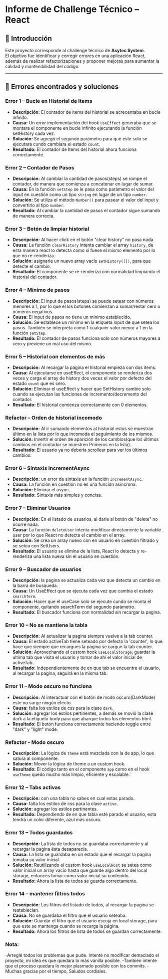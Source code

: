 # Informe de Challenge Técnico – React

## 📌 Introducción
Este proyecto corresponde al challenge técnico de **Asytec System**.  
El objetivo fue identificar y corregir errores en una aplicación React, además de realizar refactorizaciones y proponer mejoras para aumentar la calidad y mantenibilidad del código.

---

## 🐞 Errores encontrados y soluciones

### Error 1 – Bucle en Historial de Items
- **Descripción:** El contador de items del historial se acrecentaba en bucle infinito.  
- **Causa:** Un error implementación del hook `useEffect` generaba que se montara el componente en bucle infinito ejecutando la función setHistory cada vez.  
- **Solución:** Se agregó el segundo parámetro para que este solo se ejecutara cundo cambiara el estado `count`.  
- **Resultado:** El contador de Items del historial ahora funciona correctamente.  

### Error 2 – Contador de Pasos
- **Descripción:** Al cambiar la cantidad de pasos(steps) se rompe el contador, de manera que comienza a concatenar en lugar de sumar.  
- **Causa:** En la función `setStep` se le pasa como parámetro el valor del input en cuestión como un tipo `string` en lugar de un tipo `number`.  
- **Solución:** Se utiliza el método `Number()` para pasear el valor del input y convertirlo al tipo `number`.  
- **Resultado:** Al cambiar la cantidad de pasos el contador sigue sumando de manera correcta.

### Error 3 – Botón de limpiar historial
- **Descripción:** Al hacer click en el botón "clear history" no pasa nada.
- **Causa:** La función `clearHistory` intenta cambiar el array `history`, de esta manera react lo detecta como si fuese el mismo elemento por lo que no re-renderiza.
- **Solución:** asignarle un nuevo array vacío `setHistory([])`, para que detecte el cambio.
- **Resultado:** El componente se re-renderiza con normalidad limpiando el historial del contador.

### Error 4 – Mínimo de pasos
- **Descripción:** El input de pasos(steps) se puede setear con números menores a 1, por lo que el los botones comienzan a sumar/restar cero o números negativos.
- **Causa:** El input de pasos no tiene un mínimo establecido.
- **Solución:** Se establece un mínimo en la etiqueta input de que setea los pasos. También se interpreta como 1 cualquier valor menor a 1 en la función `setStep`.
- **Resultado:** El contador de pasos funciona solo con números mayores a cero y previene un mal uso del mismo.

### Error 5 – Historial con elementos de más
- **Descripción:** Al recargar la página el historial empieza con dos items.
- **Causa:** Al ejecutarse en useEffect, el componente se renderiza dos veces y carga el array de history dos veces el valor por defecto del estado `count` que es cero.
- **Solución:** Eliminar el useEffect y hacer que SetHistory cambie solo cuando se ejecutan las funciones de incremento/decremento del contador.
- **Resultado:** El historial comienza correctamente con 0 elementos.

### Refactor – Orden de historial incomodo
- **Descripción:** Al ir sumando elementos al historial estos se muestran último en la lista por lo que incomoda el seguimiento de los mismos.
- **Solución:** Invertir el orden de aparición de los cambios(que los últimos cambios en el contador se muestren Primeros en la lista).
- **Resultado:** El usuario ya no debería scrollear para ver los últimos cambios.

### Error 6 – Sintaxis incrementAsync
- **Descripción:** un error de sintaxis en la función `incrementAsync`.
- **Causa:** La función en cuestión no es una función asíncrona.
- **Solución:** Eliminar el async.
- **Resultado:** Sintaxis más simples y concisa.

### Error 7 – Eliminar Usuarios
- **Descripción:** En el listado de usuarios, al darle al botón de "delete" no ocurre nada.
- **Causa:** La función `deleteUser` intenta modificar directamente la variable user por lo que React no detecta el cambio en el array.
- **Solución:** Se crea un array nuevo con en usuario en cuestión filtrado y se setea con SetUsers.
- **Resultado:** El usuario se elimina de la lista, React lo detecta y re-renderiza una lista nueva sin el usuario en cuestión.

### Error 9 – Buscador de usuarios
- **Descripción:** la pagina se actualiza cada vez que detecta un cambio en la barra de busqueda.
- **Causa:** Un UseEffect que se ejecuta cada vez que cambia el estado `searchTerm`.
- **Solución:** Hacer que el useCase solo se ejecute cundo se monta el componente, quitando searchTerm del segundo parámetro.
- **Resultado:** El buscador funciona con normalidad sin recargar la pagina.

### Error 10 – No se mantiene la tabla
- **Descripción:** Al actualizar la pagina siempre vuelve a la tab counter.
- **Causa:** El estado activeTab tiene seteado por defecto la 'counter', lo que hace que siempre que recargues la página se cargue la tab counter.
- **Solución:** Aprovechando el custom hook `useLocalStorage`, guardar la ultima tab que visita el usuario y tomar de ahí el valor inicial de activeTab.
- **Resultado:** Independientemente de en que tab se encuentre el usuario, al recargar la pagina, seguirá en la misma tab.

### Error 11 – Modo oscuro no funciona
- **Descripción:** Al interactuar con el botón de modo oscuro(DarkMode) este no surge ningún efecto.
- **Causa:** falta los estilos de css para la clase `dark`.
- **Solución:** agregar los estilos pertinentes, a demás se movió la clase dark a la etiqueta body para que abarque todos los elementos html.
- **Resultado:** El botón funciona correctamente haciendo toggle entre "dark" y "light" mode.

### Refactor - Modo oscuro
- **Descripción:** La lógica de `theme` está mezclada con la de app, lo que satura al componente.
- **Solución:** Mover la lógica de theme a un custom hook.
- **Resultado:** El código tanto en el componente `app` como en el hook `useTheme` quedo mucho más limpio, eficiente y escalable.`

### Error 12 – Tabs activas
- **Descripción:** con una tabla no sabes en cual estas parado.
- **Causa:** falta los estilos de css para la clase `active`.
- **Solución:** agregar los estilos pertinentes.
- **Resultado:** Dependiendo de en que tabla esté parado el usuario, esta tendrá un color diferente, azul más oscuro.

### Error 13 – Todos guardados
- **Descripción:** La lista de todos no se guardaba correctamente y al recargar la pagina ésta desaparecía.
- **Causa:** La lista se guardaba en un estado que el recargar la pagina tomaba su valor inicial.
- **Solución:** Reutilizando el custom hook `useLocalHost` se setea como valor inicial un array vacío hasta que guarde algo dentro del local storage, entonces tomar como valor inicial su contenido.
- **Resultado:** Ahora la lista de todos se guarda correctamente.

### Error 14 – mantener filtros todos
- **Descripción:** Los filtros del listado de todos, al recargar la pagina se restablecían.
- **Causa:** No se guardaba el filtro que el usuario seteaba.
- **Solución:** Guardar el filtro que el usuario escoja en local storage, para que este se mantenga cuando se recarga la página.
- **Resultado:** Ahora los filtros de lista de todos se guardan correctamente.



### Nota:
-Arreglé todos los problemas que pude. Intenté no modificar demaciado el proyecto, mi idea es que quedara lo más vanilla posible.
-También intente que el proceso quedara lo mejor plasmado posible con los commits.
-Muchas gracias por el tiempo, Saludos cordiales.
